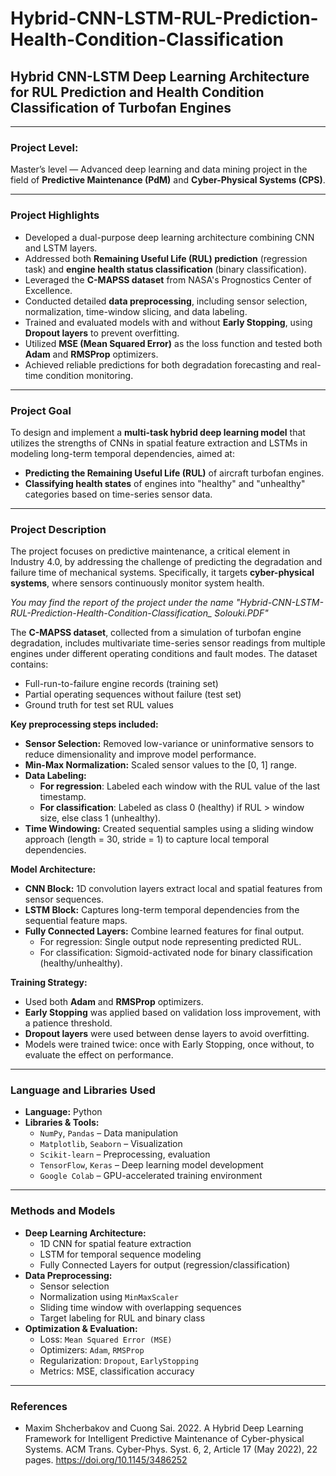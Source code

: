 # Hybrid-CNN-LSTM-RUL-Prediction-Health-Condition-Classification
## **Hybrid CNN-LSTM Deep Learning Architecture for RUL Prediction and Health Condition Classification of Turbofan Engines**
---

### **Project Level**:
Master’s level — Advanced deep learning and data mining project in the field of **Predictive Maintenance (PdM)** and **Cyber-Physical Systems (CPS)**.

---

### **Project Highlights**
- Developed a dual-purpose deep learning architecture combining CNN and LSTM layers.
- Addressed both **Remaining Useful Life (RUL) prediction** (regression task) and **engine health status classification** (binary classification).
- Leveraged the **C-MAPSS dataset** from NASA's Prognostics Center of Excellence.
- Conducted detailed **data preprocessing**, including sensor selection, normalization, time-window slicing, and data labeling.
- Trained and evaluated models with and without **Early Stopping**, using **Dropout layers** to prevent overfitting.
- Utilized **MSE (Mean Squared Error)** as the loss function and tested both **Adam** and **RMSProp** optimizers.
- Achieved reliable predictions for both degradation forecasting and real-time condition monitoring.

---

### **Project Goal**
To design and implement a **multi-task hybrid deep learning model** that utilizes the strengths of CNNs in spatial feature extraction and LSTMs in modeling long-term temporal dependencies, aimed at:
- **Predicting the Remaining Useful Life (RUL)** of aircraft turbofan engines.
- **Classifying health states** of engines into "healthy" and "unhealthy" categories based on time-series sensor data.

---

### **Project Description**
The project focuses on predictive maintenance, a critical element in Industry 4.0, by addressing the challenge of predicting the degradation and failure time of mechanical systems. Specifically, it targets **cyber-physical systems**, where sensors continuously monitor system health.

*You may find the report of the project under the name "Hybrid-CNN-LSTM-RUL-Prediction-Health-Condition-Classification_ Solouki.PDF"*

The **C-MAPSS dataset**, collected from a simulation of turbofan engine degradation, includes multivariate time-series sensor readings from multiple engines under different operating conditions and fault modes. The dataset contains:
- Full-run-to-failure engine records (training set)
- Partial operating sequences without failure (test set)
- Ground truth for test set RUL values

**Key preprocessing steps included:**
- **Sensor Selection:** Removed low-variance or uninformative sensors to reduce dimensionality and improve model performance.
- **Min-Max Normalization:** Scaled sensor values to the [0, 1] range.
- **Data Labeling:**
   - **For regression**: Labeled each window with the RUL value of the last timestamp.
   - **For classification**: Labeled as class 0 (healthy) if RUL > window size, else class 1 (unhealthy).
- **Time Windowing:** Created sequential samples using a sliding window approach (length = 30, stride = 1) to capture local temporal dependencies.

**Model Architecture:**
- **CNN Block:** 1D convolution layers extract local and spatial features from sensor sequences.
- **LSTM Block:** Captures long-term temporal dependencies from the sequential feature maps.
- **Fully Connected Layers:** Combine learned features for final output.
   - For regression: Single output node representing predicted RUL.
   - For classification: Sigmoid-activated node for binary classification (healthy/unhealthy).

**Training Strategy:**
- Used both **Adam** and **RMSProp** optimizers.
- **Early Stopping** was applied based on validation loss improvement, with a patience threshold.
- **Dropout layers** were used between dense layers to avoid overfitting.
- Models were trained twice: once with Early Stopping, once without, to evaluate the effect on performance.

---

### **Language and Libraries Used**
- **Language:** Python  
- **Libraries & Tools:**  
   - `NumPy`, `Pandas` – Data manipulation  
   - `Matplotlib`, `Seaborn` – Visualization  
   - `Scikit-learn` – Preprocessing, evaluation  
   - `TensorFlow`, `Keras` – Deep learning model development  
   - `Google Colab` – GPU-accelerated training environment

---

### **Methods and Models**
- **Deep Learning Architecture:**  
   - 1D CNN for spatial feature extraction  
   - LSTM for temporal sequence modeling  
   - Fully Connected Layers for output (regression/classification)
- **Data Preprocessing:**  
   - Sensor selection  
   - Normalization using `MinMaxScaler`  
   - Sliding time window with overlapping sequences  
   - Target labeling for RUL and binary class
- **Optimization & Evaluation:**  
   - Loss: `Mean Squared Error (MSE)`  
   - Optimizers: `Adam`, `RMSProp`  
   - Regularization: `Dropout`, `EarlyStopping`  
   - Metrics: MSE, classification accuracy

---

### **References**
- Maxim Shcherbakov and Cuong Sai. 2022. A Hybrid Deep Learning Framework for Intelligent Predictive Maintenance of Cyber-physical Systems. ACM Trans. Cyber-Phys. Syst. 6, 2, Article 17 (May 2022), 22 pages. https://doi.org/10.1145/3486252
